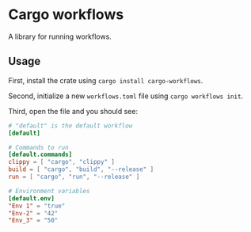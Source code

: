 # Cargo workflows

A library for running workflows.

## Usage

First, install the crate using `cargo install cargo-workflows`.

Second, initialize a new `workflows.toml` file using `cargo workflows init`.

Third, open the file and you should see:
```toml
# "default" is the default workflow
[default]

# Commands to run
[default.commands]
clippy = [ "cargo", "clippy" ]
build = [ "cargo", "build", "--release" ]
run = [ "cargo", "run", "--release" ]

# Environment variables
[default.env]
"Env 1" = "true"
"Env-2" = "42"
"Env_3" = "50"
```